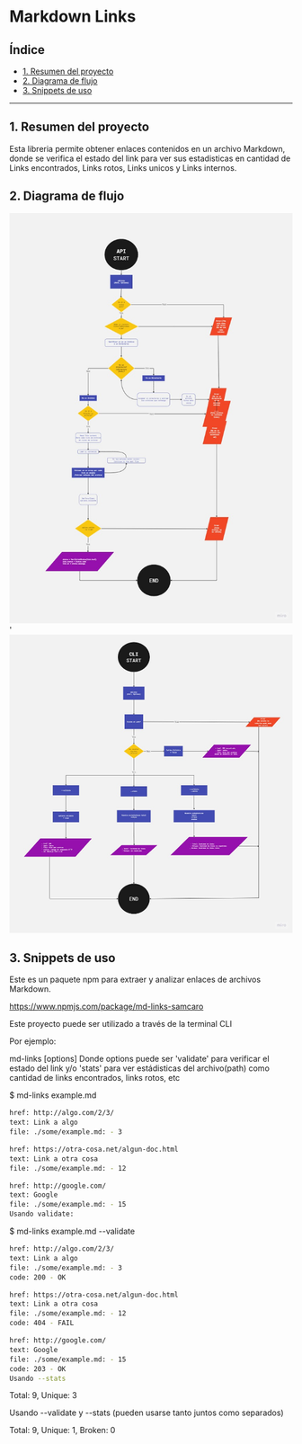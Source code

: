 # Markdown Links

## Índice

* [1. Resumen del proyecto](#1-resumen-del-proyecto)
* [2. Diagrama de flujo](#2-diagrama-de-flujo)
* [3. Snippets de uso](#3-snippets-de-uso)

***

## 1. Resumen del proyecto

Esta libreria permite obtener enlaces contenidos en un archivo Markdown, donde se verifica el estado del link para ver sus estadisticas en cantidad de Links encontrados, Links rotos, Links unicos y Links internos.

## 2. Diagrama de flujo

![Mdlinks](img/mdlinks.jpg)'
![CLI](img/CLI.jpg)

## 3. Snippets de uso

Este es un paquete npm para extraer y analizar enlaces de archivos Markdown.

https://www.npmjs.com/package/md-links-samcaro

Este proyecto puede ser utilizado a través de la terminal CLI

Por ejemplo:

md-links <path-to-file> [options] Donde options puede ser 'validate' para verificar el estado del link y/o 'stats' para ver estádisticas del archivo(path) como cantidad de links encontrados, links rotos, etc

$ md-links example.md

```sh
href: http://algo.com/2/3/
text: Link a algo
file: ./some/example.md: - 3
```
```sh
href: https://otra-cosa.net/algun-doc.html
text: Link a otra cosa
file: ./some/example.md: - 12
```
```sh
href: http://google.com/
text: Google
file: ./some/example.md: - 15
Usando validate:
```
$ md-links example.md --validate

```sh
href: http://algo.com/2/3/
text: Link a algo
file: ./some/example.md: - 3
code: 200 - OK
```
```sh
href: https://otra-cosa.net/algun-doc.html
text: Link a otra cosa
file: ./some/example.md: - 12
code: 404 - FAIL
```
```sh
href: http://google.com/
text: Google
file: ./some/example.md: - 15
code: 203 - OK
Usando --stats
```

Total: 9, Unique: 3

Usando --validate y --stats (pueden usarse tanto juntos como separados)

Total: 9, Unique: 1, Broken: 0 